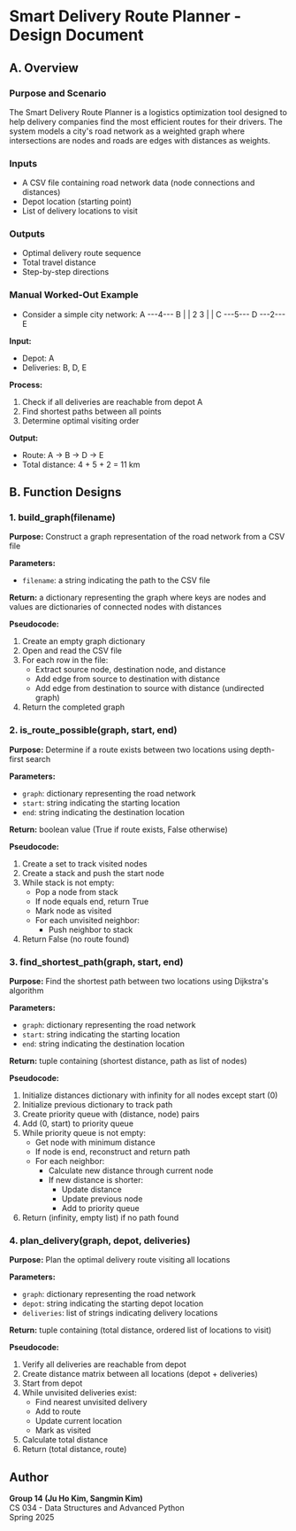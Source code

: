 # Smart Delivery Route Planner - Design Document

## A. Overview

### Purpose and Scenario
The Smart Delivery Route Planner is a logistics optimization tool designed to help delivery companies find the most efficient routes for their drivers. The system models a city's road network as a weighted graph where intersections are nodes and roads are edges with distances as weights.

### Inputs
- A CSV file containing road network data (node connections and distances)
- Depot location (starting point)
- List of delivery locations to visit

### Outputs
- Optimal delivery route sequence
- Total travel distance
- Step-by-step directions

### Manual Worked-Out Example
- Consider a simple city network:
A ---4--- B
|         |
2         3
|         |
C ---5--- D ---2--- E

**Input:**
- Depot: A
- Deliveries: B, D, E

**Process:**
1. Check if all deliveries are reachable from depot A
2. Find shortest paths between all points
3. Determine optimal visiting order

**Output:**
- Route: A → B → D → E
- Total distance: 4 + 5 + 2 = 11 km

## B. Function Designs

### 1. build_graph(filename)

**Purpose:** Construct a graph representation of the road network from a CSV file

**Parameters:**
- `filename`: a string indicating the path to the CSV file

**Return:** a dictionary representing the graph where keys are nodes and values are dictionaries of connected nodes with distances

**Pseudocode:**
1. Create an empty graph dictionary
2. Open and read the CSV file
3. For each row in the file:
   - Extract source node, destination node, and distance
   - Add edge from source to destination with distance
   - Add edge from destination to source with distance (undirected graph)
4. Return the completed graph

### 2. is_route_possible(graph, start, end)

**Purpose:** Determine if a route exists between two locations using depth-first search

**Parameters:**
- `graph`: dictionary representing the road network
- `start`: string indicating the starting location
- `end`: string indicating the destination location

**Return:** boolean value (True if route exists, False otherwise)

**Pseudocode:**
1. Create a set to track visited nodes
2. Create a stack and push the start node
3. While stack is not empty:
   - Pop a node from stack
   - If node equals end, return True
   - Mark node as visited
   - For each unvisited neighbor:
     - Push neighbor to stack
4. Return False (no route found)

### 3. find_shortest_path(graph, start, end)

**Purpose:** Find the shortest path between two locations using Dijkstra's algorithm

**Parameters:**
- `graph`: dictionary representing the road network
- `start`: string indicating the starting location
- `end`: string indicating the destination location

**Return:** tuple containing (shortest distance, path as list of nodes)

**Pseudocode:**
1. Initialize distances dictionary with infinity for all nodes except start (0)
2. Initialize previous dictionary to track path
3. Create priority queue with (distance, node) pairs
4. Add (0, start) to priority queue
5. While priority queue is not empty:
   - Get node with minimum distance
   - If node is end, reconstruct and return path
   - For each neighbor:
     - Calculate new distance through current node
     - If new distance is shorter:
       - Update distance
       - Update previous node
       - Add to priority queue
6. Return (infinity, empty list) if no path found

### 4. plan_delivery(graph, depot, deliveries)

**Purpose:** Plan the optimal delivery route visiting all locations

**Parameters:**
- `graph`: dictionary representing the road network
- `depot`: string indicating the starting depot location
- `deliveries`: list of strings indicating delivery locations

**Return:** tuple containing (total distance, ordered list of locations to visit)

**Pseudocode:**
1. Verify all deliveries are reachable from depot
2. Create distance matrix between all locations (depot + deliveries)
3. Start from depot
4. While unvisited deliveries exist:
   - Find nearest unvisited delivery
   - Add to route
   - Update current location
   - Mark as visited
5. Calculate total distance
6. Return (total distance, route)

## Author

**Group 14 (Ju Ho Kim, Sangmin Kim)**  
CS 034 - Data Structures and Advanced Python  
Spring 2025